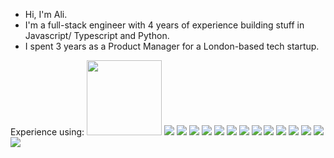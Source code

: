 - Hi, I'm Ali.
- I'm a full-stack engineer with 4 years of experience building stuff in Javascript/ Typescript and Python.
- I spent 3 years as a Product Manager for a London-based tech startup.

Experience using:
<img style="height:120px" src="https://cdn.jsdelivr.net/gh/devicons/devicon/icons/react/react-original-wordmark.svg" />
<img src="https://cdn.jsdelivr.net/gh/devicons/devicon/icons/typescript/typescript-original.svg" />
<img src="https://cdn.jsdelivr.net/gh/devicons/devicon/icons/python/python-original-wordmark.svg" />
<img src="https://cdn.jsdelivr.net/gh/devicons/devicon/icons/css3/css3-original-wordmark.svg" />
<img src="https://cdn.jsdelivr.net/gh/devicons/devicon/icons/html5/html5-original-wordmark.svg" />
<img src="https://cdn.jsdelivr.net/gh/devicons/devicon/icons/flask/flask-original-wordmark.svg" />
<img src="https://cdn.jsdelivr.net/gh/devicons/devicon/icons/django/django-plain-wordmark.svg" />
<img src="https://cdn.jsdelivr.net/gh/devicons/devicon/icons/express/express-original-wordmark.svg" />
<img src="https://cdn.jsdelivr.net/gh/devicons/devicon/icons/mongodb/mongodb-original-wordmark.svg" />
<img src="https://cdn.jsdelivr.net/gh/devicons/devicon/icons/nextjs/nextjs-original.svg" />
<img src="https://cdn.jsdelivr.net/gh/devicons/devicon/icons/redux/redux-original.svg" />
<img src="https://cdn.jsdelivr.net/gh/devicons/devicon/icons/nodejs/nodejs-original-wordmark.svg" />
<img src="https://cdn.jsdelivr.net/gh/devicons/devicon/icons/git/git-original-wordmark.svg" />
<img src="https://cdn.jsdelivr.net/gh/devicons/devicon/icons/postgresql/postgresql-plain-wordmark.svg" />
<img src="https://cdn.jsdelivr.net/gh/devicons/devicon/icons/bash/bash-original.svg" />
          
<!---
mirzaalihussain2/mirzaalihussain2 is a ✨ special ✨ repository because its `README.md` (this file) appears on your GitHub profile.
You can click the Preview link to take a look at your changes.
--->
